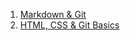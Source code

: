 1. [Markdown & Git](https://prostodennik.github.io/rsschool-cv/cv)
2. [HTML, CSS & Git Basics](https://prostodennik.github.io/rsschool-cv)